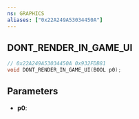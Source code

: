 ```yaml
---
ns: GRAPHICS
aliases: ["0x22A249A53034450A"]
---
```

## DONT_RENDER_IN_GAME_UI

```c
// 0x22A249A53034450A 0x932FDB81
void DONT_RENDER_IN_GAME_UI(BOOL p0);
```

## Parameters
* **p0**: 

